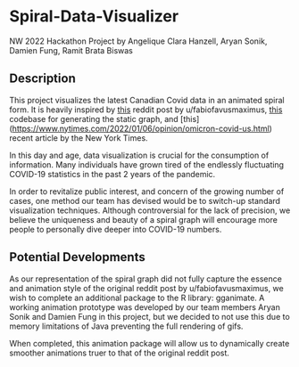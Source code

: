 # Spiral-Data-Visualizer
NW 2022 Hackathon Project by Angelique Clara Hanzell, Aryan Sonik, Damien Fung, Ramit Brata Biswas

## Description
This project visualizes the latest Canadian Covid data in an animated spiral form. It is heavily inspired by [this](https://www.reddit.com/r/dataisbeautiful/comments/s1ei4w/oc_animated_covid19_cases_spiral_for_the/) reddit post by u/fabiofavusmaximus, [this](https://bydata.github.io/nyt-corona-spiral-chart/) codebase for generating the static graph, and [this] (https://www.nytimes.com/2022/01/06/opinion/omicron-covid-us.html) recent article by the New York Times.

In this day and age, data visualization is crucial for the consumption of information. Many individuals have grown tired of the endlessly fluctuating COVID-19 statistics in the past 2 years of the pandemic. 

In order to revitalize public interest, and concern of the growing number of cases, one method our team has devised would be to switch-up standard visualization techniques. Although controversial for the lack of precision, we believe the uniqueness and beauty of a spiral graph will encourage more people to personally dive deeper into COVID-19 numbers.

## Potential Developments
As our representation of the spiral graph did not fully capture the essence and animation style of the original reddit post by u/fabiofavusmaximus, we wish to complete an additional package to the R library: gganimate. A working animation prototype was developed by our team members Aryan Sonik and Damien Fung in this project, but we decided to not use this due to memory limitations of Java preventing the full rendering of gifs.

When completed, this animation package will allow us to dynamically create smoother animations truer to that of the original reddit post.
